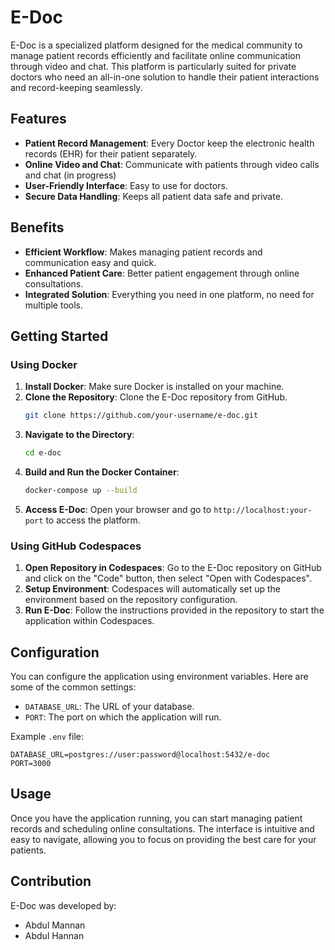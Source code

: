 # E-Doc

E-Doc is a specialized platform designed for the medical community to manage patient records efficiently and facilitate online communication through video and chat. This platform is particularly suited for private doctors who need an all-in-one solution to handle their patient interactions and record-keeping seamlessly.

## Features

- **Patient Record Management**: Every Doctor keep the electronic health records (EHR) for their patient separately.
- **Online Video and Chat**: Communicate with patients through video calls and chat (in progress)
- **User-Friendly Interface**: Easy to use for  doctors.
- **Secure Data Handling**: Keeps all patient data safe and private.

## Benefits

- **Efficient Workflow**: Makes managing patient records and communication easy and quick.
- **Enhanced Patient Care**: Better patient engagement through online consultations.
- **Integrated Solution**: Everything you need in one platform, no need for multiple tools.

## Getting Started

### Using Docker

1. **Install Docker**: Make sure Docker is installed on your machine.
2. **Clone the Repository**: Clone the E-Doc repository from GitHub.
   ```bash
   git clone https://github.com/your-username/e-doc.git
   ```
3. **Navigate to the Directory**: 
   ```bash
   cd e-doc
   ```
4. **Build and Run the Docker Container**: 
   ```bash
   docker-compose up --build
   ```
5. **Access E-Doc**: Open your browser and go to `http://localhost:your-port` to access the platform.

### Using GitHub Codespaces

1. **Open Repository in Codespaces**: Go to the E-Doc repository on GitHub and click on the "Code" button, then select "Open with Codespaces".
2. **Setup Environment**: Codespaces will automatically set up the environment based on the repository configuration.
3. **Run E-Doc**: Follow the instructions provided in the repository to start the application within Codespaces.

## Configuration

You can configure the application using environment variables. Here are some of the common settings:

- `DATABASE_URL`: The URL of your database.
- `PORT`: The port on which the application will run.

Example `.env` file:
```env
DATABASE_URL=postgres://user:password@localhost:5432/e-doc
PORT=3000
```

## Usage

Once you have the application running, you can start managing patient records and scheduling online consultations. The interface is intuitive and easy to navigate, allowing you to focus on providing the best care for your patients.

## Contribution

E-Doc was developed by:

- Abdul Mannan
- Abdul Hannan
